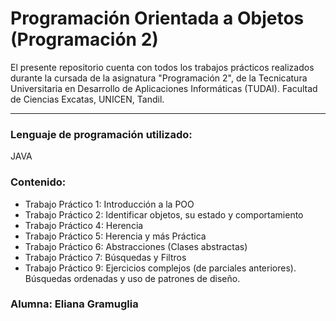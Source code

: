 # Programación Orientada a Objetos (Programación 2)

El presente repositorio cuenta con todos los trabajos prácticos realizados durante la cursada de la asignatura "Programación 2", de la Tecnicatura Universitaria en Desarrollo de Aplicaciones Informáticas (TUDAI).
Facultad de Ciencias Excatas, UNICEN, Tandil.

---------

### Lenguaje de programación utilizado:
JAVA

### Contenido:
- Trabajo Práctico 1: Introducción a la POO
- Trabajo Práctico 2: Identificar objetos, su estado y comportamiento
- Trabajo Práctico 4: Herencia
- Trabajo Práctico 5: Herencia y más Práctica
- Trabajo Práctico 6: Abstracciones (Clases abstractas)
- Trabajo Práctico 7: Búsquedas y Filtros
- Trabajo Práctico 9: Ejercicios complejos (de parciales anteriores). Búsquedas ordenadas y uso de patrones de diseño.


### Alumna: Eliana Gramuglia
